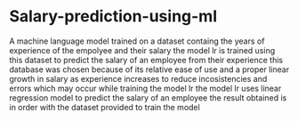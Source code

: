 # Salary-prediction-using-ml
A machine language model trained on a dataset containg the years of experience of the empolyee and their salary 
the model lr is trained using this dataset to predict the salary of an employee from their experience
this database was chosen because of its relative ease of use and a proper linear growth in salary as experience increases to reduce incosistencies and errors which may occur while training the model lr
the model lr uses linear regression model to predict the salary of an employee
the result obtained is in order with the dataset provided to train the model

